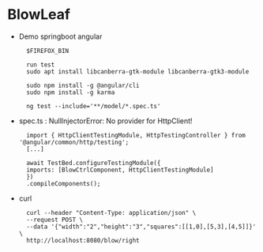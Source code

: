 # BlowLeaf

- Demo springboot angular

        $FIREFOX_BIN
        
        run test
        sudo apt install libcanberra-gtk-module libcanberra-gtk3-module
        
        sudo npm install -g @angular/cli
        sudo npm install -g karma
        
        ng test --include='**/model/*.spec.ts'


- spec.ts : NullInjectorError: No provider for HttpClient!

        import { HttpClientTestingModule, HttpTestingController } from '@angular/common/http/testing';
        [...]

        await TestBed.configureTestingModule({
        imports: [BlowCtrlComponent, HttpClientTestingModule]
        })
        .compileComponents();

- curl

        curl --header "Content-Type: application/json" \
        --request POST \
        --data '{"width":"2","height":"3","squares":[[1,0],[5,3],[4,5]]}' \
        http://localhost:8080/blow/right
